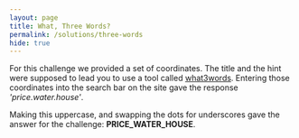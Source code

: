 ```yaml
---
layout: page
title: What, Three Words?
permalink: /solutions/three-words
hide: true
---
```


For this challenge we provided a set of coordinates. The title and the hint
were supposed to lead you to use a tool called
[what3words](https://what3words.com/). Entering those coordinates into the
search bar on the site gave the response *'price.water.house'*.

Making this uppercase, and swapping the dots for underscores gave the answer
for the challenge: **PRICE_WATER_HOUSE**.